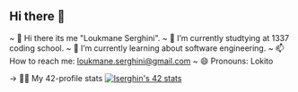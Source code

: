 ## Hi there 👋

~ 👋 Hi there its me "Loukmane Serghini".
~ 🔭 I’m currently studtying at 1337 coding school.
~ 🌱 I’m currently learning about software engineering.
~ 📫 How to reach me: loukmane.serghini@gmail.com
~ 😄 Pronouns: Lokito

-> 🧑‍💻 My 42-profile stats
  [![lserghin's 42 stats](https://badge.mediaplus.ma/greenbinary/lserghin)](https://github.com/oakoudad/badge42)
